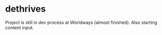 # dethrives
Project is still in dev process at Worldways (almost finished). Also starting content input.
